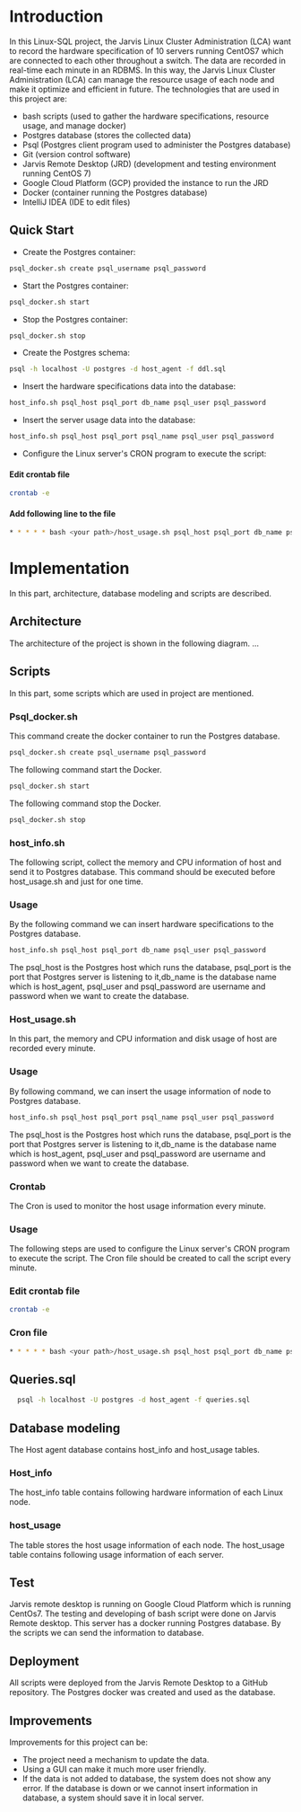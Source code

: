 # Introduction

In this Linux-SQL project, the Jarvis Linux Cluster Administration (LCA) want to record the hardware specification of 10 servers running CentOS7 which are connected to each other throughout a switch. The data are recorded in real-time each minute in an RDBMS. In this way, the Jarvis Linux Cluster Administration (LCA) can manage the resource usage of each node and make it optimize and efficient in future.
The technologies that are used in this project are:
-	bash scripts (used to gather the hardware specifications, resource usage, and manage docker)
-	Postgres database (stores the collected data)
-	Psql (Postgres client program used to administer the Postgres database)
-	Git (version control software)
-	Jarvis Remote Desktop (JRD) (development and testing environment running CentOS 7)
-	Google Cloud Platform (GCP) provided the instance to run the JRD
-	Docker (container running the Postgres database)
-	IntelliJ IDEA (IDE to edit files)
## Quick Start
- Create the Postgres container:
``` bash 
psql_docker.sh create psql_username psql_password
```
- Start the Postgres container:
```bash
psql_docker.sh start
```
- Stop the Postgres container:
```bash
psql_docker.sh stop
```
- Create the Postgres schema:
```bash
psql -h localhost -U postgres -d host_agent -f ddl.sql
```  
- Insert the hardware specifications data into the database:
```bash
host_info.sh psql_host psql_port db_name psql_user psql_password
```
- Insert the server usage data into the database:
```bash
host_info.sh psql_host psql_port psql_name psql_user psql_password
```
- Configure the Linux server's CRON program to execute the script:
#### Edit crontab file
```bash
crontab -e
```

#### Add following line to the file
```bash
* * * * * bash <your path>/host_usage.sh psql_host psql_port db_name psql_user psql_password > /tmp/host_usage.log
```
# Implementation
In this part, architecture, database modeling and scripts are described.
## Architecture
The architecture of the project is shown in the following diagram.
...

## Scripts
In this part, some scripts which are used in project are mentioned.
### Psql_docker.sh
This command create the docker container to run the Postgres database.
```bash
psql_docker.sh create psql_username psql_password
```
The following command start the Docker.
```bash
psql_docker.sh start
```
The following command stop the Docker.
```bash
psql_docker.sh stop
```

### host_info.sh
The following script, collect the memory and CPU information of host and send it to Postgres database. This command should be executed before host_usage.sh and just for one time.

### Usage
By the following command we can insert hardware specifications to the Postgres database.
```bash
host_info.sh psql_host psql_port db_name psql_user psql_password
```

The psql_host is the Postgres host which runs the database, psql_port is the port that Postgres server is listening to it,db_name is the database name which is host_agent, psql_user and psql_password are username and password when we want to create the database.

### Host_usage.sh
In this part, the memory and CPU information and disk usage of host are recorded every minute.

### Usage
By following command, we can insert the usage information of node to Postgres database.
```bash
host_info.sh psql_host psql_port psql_name psql_user psql_password
```
The psql_host is the Postgres host which runs the database, psql_port is the port that Postgres server is listening to it,db_name is the database name which is host_agent, psql_user and psql_password are username and password when we want to create the database.

### Crontab
The Cron is used to monitor the host usage information every minute.

### Usage
The following steps are used to configure the Linux server's CRON program to execute the script. The Cron file should be created to call the script every minute.
### Edit crontab file
```bash
crontab -e
```
### Cron file
```bash
* * * * * bash <your path>/host_usage.sh psql_host psql_port db_name psql_user psql_password > /tmp/host_usage.log
```
## Queries.sql

```bash
  psql -h localhost -U postgres -d host_agent -f queries.sql  
```
## Database modeling
The Host agent database contains host_info and host_usage tables.
### Host_info
The host_info table contains following hardware information of each Linux node.

### host_usage
The table stores the host usage information of each node. The host_usage table contains following usage information of each server. 

## Test
Jarvis remote desktop is running on Google Cloud Platform which is running CentOs7. The testing and developing of bash script were done on Jarvis Remote desktop. This server has a docker running Postgres database. By the scripts we can send the information to database.
## Deployment
All scripts were deployed from the Jarvis Remote Desktop to a GitHub repository. The Postgres docker was created and used as the database.
## Improvements
Improvements for this project can be:
- The project need a mechanism to update the data.
- Using a GUI can make it much more user friendly.
- If the data is not added to database, the system does not show any error. If the database is down or we cannot insert information in database, a system should save it in local server.

